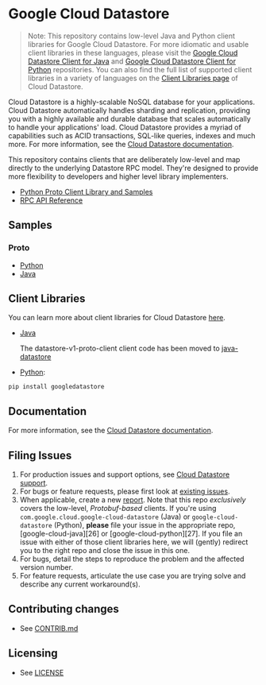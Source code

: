 # Google Cloud Datastore

> Note: This repository contains low-level Java and Python client libraries for Google Cloud Datastore.
> For more idiomatic and usable client libraries in these languages, please visit the [Google Cloud Datastore Client for Java][java-datastore] and [Google Cloud Datastore Client for Python][python-datastore] repositories. You can also find the full list of supported client libraries in a variety of languages on the [Client Libraries page][24] of Cloud Datastore.

Cloud Datastore is a highly-scalable NoSQL database for your applications. Cloud Datastore automatically handles sharding and replication, providing you with a highly available and durable database that scales automatically to handle your applications' load. Cloud Datastore provides a myriad of capabilities such as ACID transactions, SQL-like queries, indexes and much more. For more information, see the [Cloud Datastore documentation][4].

This repository contains clients that are deliberately low-level and map directly to the underlying Datastore RPC model. They're designed to provide more flexibility to developers and higher level library implementers.

- [Python Proto Client Library and Samples][9]
- [RPC API Reference][6]

## Samples

### Proto

- [Python][1]
- [Java][2]

## Client Libraries

You can learn more about client libraries for Cloud Datastore [here][24].

- [Java](https://github.com/googleapis/java-datastore/tree/master/datastore-v1-proto-client)
  
  The datastore-v1-proto-client client code has been moved to [java-datastore](https://github.com/googleapis/java-datastore/tree/master/datastore-v1-proto-client)
  

- [Python][18]:

```
pip install googledatastore
```

## Documentation

For more information, see the [Cloud Datastore documentation][4].

## Filing Issues

1. For production issues and support options, see [Cloud Datastore support][25].
2. For bugs or feature requests, please first look at [existing issues][14].
3. When applicable, create a new [report][15]. Note that this repo _exclusively_ covers the low-level, _Protobuf-based_ clients. If you're using `com.google.cloud.google-cloud-datastore` (Java) or `google-cloud-datastore` (Python), **please** file your issue in the appropriate repo, [google-cloud-java][26] or [google-cloud-python][27]. If you file an issue with either of those client libraries here, we will (gently) redirect you to the right repo and close the issue in this one.
4. For bugs, detail the steps to reproduce the problem and the affected version number.
5. For feature requests, articulate the use case you are trying solve and describe any current workaround(s).

## Contributing changes

- See [CONTRIB.md][7]

## Licensing

- See [LICENSE][8]

[1]: python/demos/trivial/adams.py
[2]: java/demos/src/main/java/com/google/datastore/v1/demos/trivial/Adams.java
[4]: https://cloud.google.com/datastore
[6]: https://cloud.google.com/datastore/reference/rpc
[7]: CONTRIB.md
[8]: LICENSE
[9]: python
[14]: https://github.com/GoogleCloudPlatform/google-cloud-datastore/issues
[15]: https://github.com/GoogleCloudPlatform/google-cloud-datastore/issues/new
[18]: https://pypi.python.org/pypi/googledatastore
[24]: https://cloud.google.com/datastore/docs/client-libraries
[25]: https://cloud.google.com/datastore/docs/support
[java-datastore]: https://github.com/googleapis/java-datastore
[python-datastore]: https://github.com/googleapis/python-datastore
